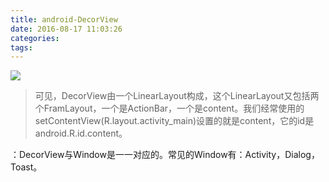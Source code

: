 ```yaml
---
title: android-DecorView
date: 2016-08-17 11:03:26
categories:
tags:
---
```

![](http://i.imgur.com/0Snb7zd.png)

>可见，DecorView由一个LinearLayout构成，这个LinearLayout又包括两个FramLayout，一个是ActionBar，一个是content。我们经常使用的setContentView(R.layout.activity_main)设置的就是content，它的id是android.R.id.content。

：DecorView与Window是一一对应的。常见的Window有：Activity，Dialog，Toast。
